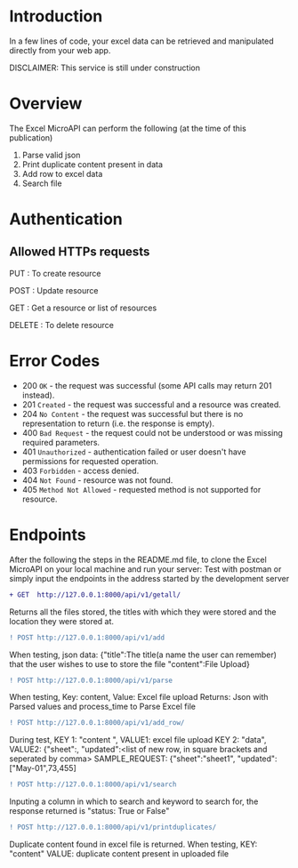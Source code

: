 # Introduction
In a few lines of code, your excel data can be retrieved and manipulated directly from your web app.

DISCLAIMER: This service is still under construction

# Overview
The Excel MicroAPI can perform the following (at the time of this publication)
1. Parse valid json
2. Print duplicate content present in data
3. Add row to excel data
4. Search file

# Authentication
## Allowed HTTPs requests

PUT     : To create resource 

POST    : Update resource

GET     : Get a resource or list of resources

DELETE  : To delete resource

# Error Codes
* 200 ```OK``` - the request was successful (some API calls may return 201 instead).
* 201 ```Created``` - the request was successful and a resource was created.
* 204 ```No Content``` - the request was successful but there is no representation to return (i.e. the response is empty).
* 400 ```Bad Request``` - the request could not be understood or was missing required parameters.
* 401 ```Unauthorized``` - authentication failed or user doesn't have permissions for requested operation.
* 403 ```Forbidden``` - access denied.
* 404 ```Not Found``` - resource was not found.
* 405 ```Method Not Allowed``` - requested method is not supported for resource.


# Endpoints
After the following the steps in the README.md file, to clone the Excel MicroAPI on your local machine and run your server: 
Test with postman or simply input the endpoints in the address started by the development server

```diff
+ GET  http://127.0.0.1:8000/api/v1/getall/
```
Returns all the files stored, the titles with which they were stored and the location they were stored at.

```diff
! POST http://127.0.0.1:8000/api/v1/add
```
When testing,
json data: 
{"title":The title(a name the user can remember) that the user wishes to use to store the file "content":File Upload}

```diff
! POST http://127.0.0.1:8000/api/v1/parse
```
When testing,
Key: content, 
Value: Excel file upload Returns: Json with Parsed values and process_time to Parse Excel file

```diff
! POST http://127.0.0.1:8000/api/v1/add_row/
```
During test, 
KEY 1: "content ", 
VALUE1: excel file upload 
KEY 2: "data", VALUE2: {"sheet":, "updated":<list of new row, in square brackets and seperated by comma> SAMPLE_REQUEST: {"sheet":"sheet1", "updated":["May-01",73,455]

```diff
! POST http://127.0.0.1:8000/api/v1/search
```
Inputing a column in which to search and keyword to search for, the response returned is "status: True or False"

```diff
! POST http://127.0.0.1:8000/api/v1/printduplicates/
```
Duplicate content found in excel file is returned. When testing, KEY: "content" VALUE: duplicate content present in uploaded file